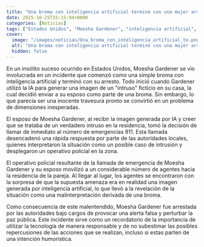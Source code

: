 ```yaml
---
title: "Una broma con inteligencia artificial terminó con una mujer arrestada en Estados Unidos"
date: 2025-10-25T15:15:04+0000
categories: [Noticias]
tags: ["Estados Unidos", "Moesha Gardener", "inteligencia artificial", "arresto", "intruso ficticio", "broma", "malentendido."]
cover:
  image: "/images/noticias/Una_broma_con_inteligencia_artificial_te.png"
  alt: "Una broma con inteligencia artificial terminó con una mujer arrestada en Estados Unidos"
  hidden: false
---
```


En un insólito suceso ocurrido en Estados Unidos, Moesha Gardener se vio involucrada en un incidente que comenzó como una simple broma con inteligencia artificial y terminó con su arresto. Todo inició cuando Gardener utilizó la IA para generar una imagen de un "intruso" ficticio en su casa, la cual decidió enviar a su esposo como parte de una broma. Sin embargo, lo que parecía ser una inocente travesura pronto se convirtió en un problema de dimensiones inesperadas.

El esposo de Moesha Gardener, al recibir la imagen generada por IA y creer que se trataba de un verdadero intruso en la residencia, tomó la decisión de llamar de inmediato al número de emergencias 911. Esta llamada desencadenó una rápida respuesta por parte de las autoridades locales, quienes interpretaron la situación como un posible caso de intrusión y desplegaron un operativo policial en la zona.

El operativo policial resultante de la llamada de emergencia de Moesha Gardener y su esposo movilizó a un considerable número de agentes hacia la residencia de la pareja. Al llegar al lugar, los agentes se encontraron con la sorpresa de que la supuesta amenaza era en realidad una imagen generada por inteligencia artificial, lo que llevó a la revelación de la situación como una malinterpretación derivada de una broma.

Como consecuencia de este malentendido, Moesha Gardener fue arrestada por las autoridades bajo cargos de provocar una alerta falsa y perturbar la paz pública. Este incidente sirve como un recordatorio de la importancia de utilizar la tecnología de manera responsable y de no subestimar las posibles repercusiones de las acciones que se realizan, incluso si estas parten de una intención humorística.
